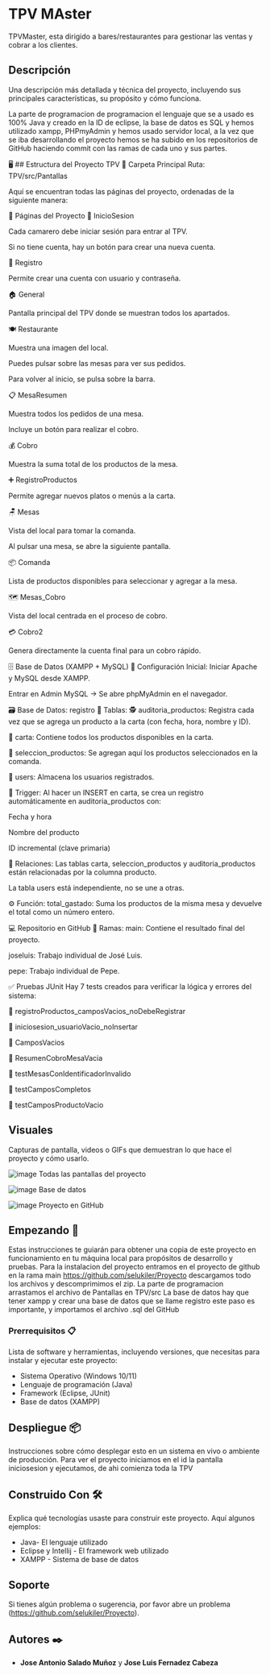 # TPV MAster

TPVMaster, esta dirigido a bares/restaurantes para gestionar las ventas y cobrar a los clientes.

## Descripción

Una descripción más detallada y técnica del proyecto, incluyendo sus principales características, su propósito y cómo funciona.

La parte de programacion de programacion el lenguaje que se a usado es 100% Java y creado en la ID de eclipse, la base de datos es SQL y hemos utilizado xampp, PHPmyAdmin y hemos usado servidor local, a la vez que se iba desarrollando el proyecto hemos se ha subido en los repositorios de GitHub haciendo commit con las ramas de cada uno y sus partes.

🖥️ ## Estructura del Proyecto TPV
📁 Carpeta Principal
Ruta: TPV/src/Pantallas

Aquí se encuentran todas las páginas del proyecto, ordenadas de la siguiente manera:

📄 Páginas del Proyecto
🔐 InicioSesion

Cada camarero debe iniciar sesión para entrar al TPV.

Si no tiene cuenta, hay un botón para crear una nueva cuenta.

📝 Registro

Permite crear una cuenta con usuario y contraseña.

🏠 General

Pantalla principal del TPV donde se muestran todos los apartados.

🍽️ Restaurante

Muestra una imagen del local.

Puedes pulsar sobre las mesas para ver sus pedidos.

Para volver al inicio, se pulsa sobre la barra.

📋 MesaResumen

Muestra todos los pedidos de una mesa.

Incluye un botón para realizar el cobro.

💰 Cobro

Muestra la suma total de los productos de la mesa.

➕ RegistroProductos

Permite agregar nuevos platos o menús a la carta.

🪑 Mesas

Vista del local para tomar la comanda.

Al pulsar una mesa, se abre la siguiente pantalla.

📦 Comanda

Lista de productos disponibles para seleccionar y agregar a la mesa.

🗺️ Mesas_Cobro

Vista del local centrada en el proceso de cobro.

💳 Cobro2

Genera directamente la cuenta final para un cobro rápido.

🗄️ Base de Datos (XAMPP + MySQL)
🔧 Configuración Inicial:
Iniciar Apache y MySQL desde XAMPP.

Entrar en Admin MySQL → Se abre phpMyAdmin en el navegador.

🗃️ Base de Datos: registro
📌 Tablas:
🕵️ auditoria_productos:
Registra cada vez que se agrega un producto a la carta (con fecha, hora, nombre y ID).

📜 carta:
Contiene todos los productos disponibles en la carta.

🛒 seleccion_productos:
Se agregan aquí los productos seleccionados en la comanda.

👤 users:
Almacena los usuarios registrados.

🔁 Trigger:
Al hacer un INSERT en carta, se crea un registro automáticamente en auditoria_productos con:

Fecha y hora

Nombre del producto

ID incremental (clave primaria)

🔗 Relaciones:
Las tablas carta, seleccion_productos y auditoria_productos están relacionadas por la columna producto.

La tabla users está independiente, no se une a otras.

⚙️ Función:
total_gastado: Suma los productos de la misma mesa y devuelve el total como un número entero.

💻 Repositorio en GitHub
🌿 Ramas:
main: Contiene el resultado final del proyecto.

joseluis: Trabajo individual de José Luis.

pepe: Trabajo individual de Pepe.

✅ Pruebas JUnit
Hay 7 tests creados para verificar la lógica y errores del sistema:

🧪 registroProductos_camposVacios_noDebeRegistrar

🧪 iniciosesion_usuarioVacio_noInsertar

🧪 CamposVacios

🧪 ResumenCobroMesaVacia

🧪 testMesasConIdentificadorInvalido

🧪 testCamposCompletos

🧪 testCamposProductoVacio

## Visuales

Capturas de pantalla, videos o GIFs que demuestran lo que hace el proyecto y cómo usarlo.

![image](https://github.com/user-attachments/assets/02d3b33c-4123-4c1e-a5d7-16c4571db0ae)
Todas las pantallas del proyecto

![image](https://github.com/user-attachments/assets/2129deda-ac15-4a6a-b565-b9070cb60a2a)
Base de datos

![image](https://github.com/user-attachments/assets/c9a1fd0e-03cf-4e70-a55a-5b6ff67c9f21)
Proyecto en GitHub

## Empezando 🚀

Estas instrucciones te guiarán para obtener una copia de este proyecto en funcionamiento en tu máquina local para propósitos de desarrollo y pruebas.
Para la instalacion del proyecto entramos en el proyecto de github en la rama main https://github.com/selukiler/Proyecto descargamos todo los archivos y descomprimimos el zip. La parte de programacion arrastamos el archivo de Pantallas en TPV/src
La base de datos hay que tener xampp y crear una base de datos que se llame registro este paso es importante, y importamos el archivo .sql del GitHub

### Prerrequisitos 📋

Lista de software y herramientas, incluyendo versiones, que necesitas para instalar y ejecutar este proyecto:

- Sistema Operativo (Windows 10/11)
- Lenguaje de programación (Java)
- Framework (Eclipse, JUnit)
- Base de datos (XAMPP)

## Despliegue 📦

Instrucciones sobre cómo desplegar esto en un sistema en vivo o ambiente de producción.
Para ver el proyecto iniciamos en el id la pantalla iniciosesion y ejecutamos, de ahi comienza toda la TPV

## Construido Con 🛠️

Explica qué tecnologías usaste para construir este proyecto. Aquí algunos ejemplos:

- Java- El lenguaje utilizado
- Eclipse y Intellij - El framework web utilizado
- XAMPP - Sistema de base de datos

## Soporte

Si tienes algún problema o sugerencia, por favor abre un problema (https://github.com/selukiler/Proyecto).

## Autores ✒️

- **Jose Antonio Salado Muñoz** y **Jose Luis Fernadez Cabeza**
